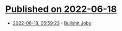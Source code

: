 # [Published on 2022-06-18](index.md)

* [2022-06-18, 05:59:23](https://news.ycombinator.com/item?id=31787557) - [Bullshit Jobs](https://en.wikipedia.org/wiki/Bullshit_Jobs)
